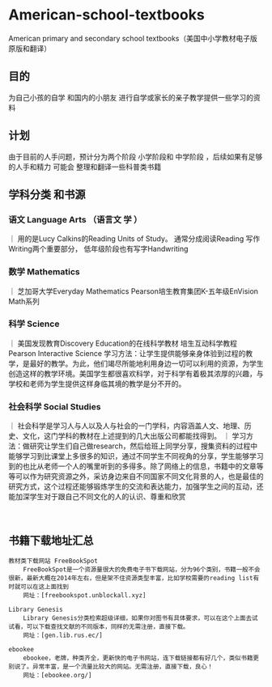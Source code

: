 # American-school-textbooks

  American primary and secondary school textbooks（美国中小学教材电子版原版和翻译）

## 目的

  为自己小孩的自学 和国内的小朋友 进行自学或家长的亲子教学提供一些学习的资料
<br/>

## 计划

  由于目前的人手问题，预计分为两个阶段  小学阶段和 中学阶段  ，后续如果有足够的人手和精力 可能会 整理和翻译一些科普类书籍
<br/>

## 学科分类 和书源

 ### 语文    Language Arts  （语言文 学  ）

｜ 用的是Lucy Calkins的Reading Units of Study。
    通常分成阅读Reading
    写作Writing两个重要部分，
    低年级阶段也有写字Handwriting

### 数学        Mathematics

｜ 芝加哥大学Everyday Mathematics     Pearson培生教育集团K-五年级EnVision Math系列

### 科学        Science

｜ 美国发现教育Discovery Education的在线科学教材      培生互动科学教程Pearson Interactive Science
    学习方法：让学生提供能够亲身体验到过程的教学，是最好的教学。为此，他们竭尽所能地利用身边一切可以利用的资源，为学生创造这样的教学环境。美国学生都很喜欢科学，对于科学有着极其浓厚的兴趣，与学校和老师为学生提供这样身临其境的教学是分不开的。

### 社会科学    Social Studies

｜ 社会科学是学习人与人以及人与社会的一门学科，内容涵盖人文、地理、历史、文化，这门学科的教材在上述提到的几大出版公司都能找得到。
｜ 
     学习方法：做研究让学生们自己做research，然后给班上同学分享，搜集资料的过程中能够学习到比课堂上多很多的知识，通过不同学生不同视角的分享，学生能够学习到的也比从老师一个人的嘴里听到的多得多。除了网络上的信息，书籍中的文章等等可以作为研究资源之外，采访身边来自不同国家不同文化背景的人，也是最佳的研究方式，这个过程还能够锻炼学生的交流和表达能力，加强学生之间的互动，还能加深学生对于跟自己不同文化的人的认识、尊重和欣赏

<br/>

## 书籍下载地址汇总

```
教材类下载网站 FreeBookSpot
    FreeBookSpot是一个资源量很大的免费电子书下载网站，分为96个类别，书籍一般不会很新，最新大概在2014年左右，但是架不住资源类型丰富，比如学校需要的reading list有时就可以在这上面找到
    网址：[freebookspot.unblockall.xyz]
```

```
Library Genesis
    Library Genesis分类检索超级详细，如果你对图书有具体要求，可以在这个上面去试试看，可以下载查找文献的不同版本，同样的无需注册，直接下载。
    网址：[gen.lib.rus.ec/]

ebookee
    ebookee，老牌，种类齐全，更新快的电子书网站，连下载链接都有好几个，类似书籍更别说了。异常丰富，是一个流量比较大的网站。无需注册，直接下载，良心！
    网址：[ebookee.org/]
```
